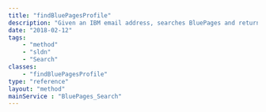 ```yaml
---
title: "findBluePagesProfile"
description: "Given an IBM email address, searches BluePages and returns the employee's details. Note that this method is not available to customers, despite being visible, and will return an error response. "
date: "2018-02-12"
tags:
    - "method"
    - "sldn"
    - "Search"
classes:
    - "findBluePagesProfile"
type: "reference"
layout: "method"
mainService : "BluePages_Search"
---
```

